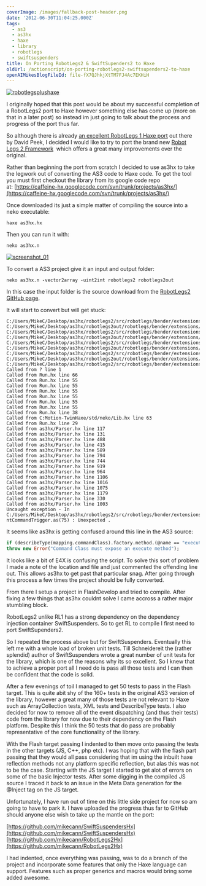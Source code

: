 ```yaml
---
coverImage: /images/fallback-post-header.png
date: '2012-06-30T11:04:25.000Z'
tags:
  - as3
  - as3hx
  - haxe
  - library
  - robotlegs
  - swiftsuspenders
title: On Porting RobotLegs2 & SwiftSupenders2 to Haxe
oldUrl: /actionscript/on-porting-robotlegs2-swiftsupenders2-to-haxe
openAIMikesBlogFileId: file-fX7QJhkjXtTM7FJ4Ac7EKHiH
---
```


[![](/wp-content/uploads/2012/06/robotlegsplushaxe.jpg "robotlegsplushaxe")](/wp-content/uploads/2012/06/robotlegsplushaxe.jpg)

I originally hoped that this post would be about my successful completion of a RobotLegs2 port to Haxe however something else has come up (more on that in a later post) so instead im just going to talk about the process and progress of the port thus far.

<!-- more -->

So although there is already [an excellent RobotLegs 1 Haxe port](https://github.com/DavidPeek/robothaxe) out there by David Peek, I decided I would like to try to port the brand new [Robot Legs 2 Framework](https://github.com/robotlegs/robotlegs-framework)  which offers a great many improvements over the original.

Rather than beginning the port from scratch I decided to use as3hx to take the legwork out of converting the AS3 code to Haxe code. To get the tool you must first checkout the library from its google code repo at: [https://caffeine-hx.googlecode.com/svn/trunk/projects/as3hx/](https://caffeine-hx.googlecode.com/svn/trunk/projects/as3hx/)

Once downloaded its just a simple matter of compiling the source into a neko executable:

```
haxe as3hx.hx
```

Then you can run it with:

```
neko as3hx.n
```

[![](/wp-content/uploads/2012/06/screenshot_01.gif "screenshot_01")](/wp-content/uploads/2012/06/screenshot_01.gif)

To convert a AS3 project give it an input and output folder:

```
neko as3hx.n -vector2array -uint2int robotlegs2 robotlegs2out
```

In this case the input folder is the source download from the [RobotLegs2 GitHub page](https://github.com/robotlegs/robotlegs-framework).

It will start to convert but will get stuck:

```
C:/Users/MikeC/Desktop/as3hx/robotlegs2/src/robotlegs/bender/extensions/eventCommandMap/api/IEventCommandMap.as
C:/Users/MikeC/Desktop/as3hx/robotlegs2out/robotlegs/bender/extensions/eventcommandmap/api/IEventCommandMap.hx
C:/Users/MikeC/Desktop/as3hx/robotlegs2/src/robotlegs/bender/extensions/eventCommandMap/impl/EventCommandExecutor.as
C:/Users/MikeC/Desktop/as3hx/robotlegs2out/robotlegs/bender/extensions/eventcommandmap/impl/EventCommandExecutor.hx
C:/Users/MikeC/Desktop/as3hx/robotlegs2/src/robotlegs/bender/extensions/eventCommandMap/impl/EventCommandFactory.as
C:/Users/MikeC/Desktop/as3hx/robotlegs2out/robotlegs/bender/extensions/eventcommandmap/impl/EventCommandFactory.hx
C:/Users/MikeC/Desktop/as3hx/robotlegs2/src/robotlegs/bender/extensions/eventCommandMap/impl/EventCommandMap.as
C:/Users/MikeC/Desktop/as3hx/robotlegs2out/robotlegs/bender/extensions/eventcommandmap/impl/EventCommandMap.hx
C:/Users/MikeC/Desktop/as3hx/robotlegs2/src/robotlegs/bender/extensions/eventCommandMap/impl/EventCommandTrigger.as
Called from ? line 1
Called from Run.hx line 66
Called from Run.hx line 55
Called from Run.hx line 55
Called from Run.hx line 55
Called from Run.hx line 55
Called from Run.hx line 55
Called from Run.hx line 55
Called from Run.hx line 38
Called from C:Motion-TwinHaxe/std/neko/Lib.hx line 63
Called from Run.hx line 29
Called from as3hx/Parser.hx line 117
Called from as3hx/Parser.hx line 131
Called from as3hx/Parser.hx line 488
Called from as3hx/Parser.hx line 415
Called from as3hx/Parser.hx line 589
Called from as3hx/Parser.hx line 794
Called from as3hx/Parser.hx line 744
Called from as3hx/Parser.hx line 919
Called from as3hx/Parser.hx line 964
Called from as3hx/Parser.hx line 1106
Called from as3hx/Parser.hx line 1016
Called from as3hx/Parser.hx line 1075
Called from as3hx/Parser.hx line 1179
Called from as3hx/Parser.hx line 330
Called from as3hx/Parser.hx line 1003
Uncaught exception - In C:/Users/MikeC/Desktop/as3hx/robotlegs2/src/robotlegs/bender/extensions/eventCommandMap/impl/Eve
ntCommandTrigger.as(75) : Unexpected .
```

It seems like as3hx is getting confused around this line in the AS3 source:

```haxe
if (describeType(mapping.commandClass).factory.method.(@name == "execute").length() == 0)
throw new Error("Command Class must expose an execute method");
```

It looks like a bit of E4X is confusing the script. To solve this sort of problem I made a note of the location and file and just commented the offending line out. This allows as3hx to get past that particular snag. After going through this process a few times the project should be fully converted.

From there I setup a project in FlashDevelop and tried to compile. After fixing a few things that as3hx couldnt solve I came accross a rather major stumbling block.

RobotLegs2 unlike RL1 has a strong dependency on the dependency injection container SwiftSuspenders. So to get RL to compile I first need to port SwiftSupenders2.

So I repeated the process above but for SwiftSuspenders. Eventually this left me with a whole load of broken unit tests. Till Schneidereit the (rather splendid) author of SwiftSuspenders wrote a great number of unit tests for the library, which is one of the reasons why its so excellent. So I knew that to achieve a proper port all I need do is pass all those tests and I can then be confident that the code is solid.

After a few evenings of toil I managed to get 50 tests to pass in the Flash target. This is quite abit shy of the 160+ tests in the original AS3 version of the library, however a great many of those tests are not relevant to Haxe such as ArrayCollection tests, XML tests and DescribeType tests. I also decided for now to remove all of the event dispatching (and thus their tests) code from the library for now due to their dependency on the Flash platform. Despite this I think the 50 tests that do pass are probably representative of the core functionality of the library.

With the Flash target passing I indented to then move onto passing the tests in the other targets (JS, C++, php etc). I was hoping that with the flash part passing that they would all pass considering that im using the inbuilt haxe reflection methods not any platform specific reflection, but alas this was not to be the case. Starting with the JS target I started to get alot of errors on some of the basic Injector tests. After some digging in the compiled JS source I traced it back to an issue in the Meta Data generation for the @Inject tag on the JS target.

Unfortunately, I have run out of time on this little side project for now so am going to have to park it. I have uploaded the progress thus far to GitHub should anyone else wish to take up the mantle on the port:

[https://github.com/mikecann/SwiftSuspendersHx](https://github.com/mikecann/SwiftSuspendersHx)
[https://github.com/mikecann/RobotLegs2Hx](https://github.com/mikecann/RobotLegs2Hx)

I had indented, once everything was passing, was to do a branch of the project and incorporate some features that only the Haxe language can support. Features such as proper generics and macros would bring some added awesome.
